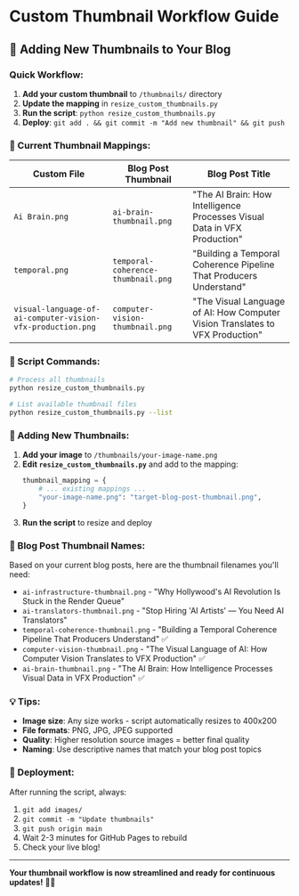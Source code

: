 # Custom Thumbnail Workflow Guide

## 🎨 Adding New Thumbnails to Your Blog

### Quick Workflow:
1. **Add your custom thumbnail** to `/thumbnails/` directory
2. **Update the mapping** in `resize_custom_thumbnails.py`
3. **Run the script**: `python resize_custom_thumbnails.py`
4. **Deploy**: `git add . && git commit -m "Add new thumbnail" && git push`

### 📁 Current Thumbnail Mappings:

| Custom File | Blog Post Thumbnail | Blog Post Title |
|-------------|-------------------|-----------------|
| `Ai Brain.png` | `ai-brain-thumbnail.png` | "The AI Brain: How Intelligence Processes Visual Data in VFX Production" |
| `temporal.png` | `temporal-coherence-thumbnail.png` | "Building a Temporal Coherence Pipeline That Producers Understand" |
| `visual-language-of-ai-computer-vision-vfx-production.png` | `computer-vision-thumbnail.png` | "The Visual Language of AI: How Computer Vision Translates to VFX Production" |

### 🔧 Script Commands:

```bash
# Process all thumbnails
python resize_custom_thumbnails.py

# List available thumbnail files
python resize_custom_thumbnails.py --list
```

### 📝 Adding New Thumbnails:

1. **Add your image** to `/thumbnails/your-image-name.png`
2. **Edit `resize_custom_thumbnails.py`** and add to the mapping:
   ```python
   thumbnail_mapping = {
       # ... existing mappings ...
       "your-image-name.png": "target-blog-post-thumbnail.png",
   }
   ```
3. **Run the script** to resize and deploy

### 🎯 Blog Post Thumbnail Names:

Based on your current blog posts, here are the thumbnail filenames you'll need:

- `ai-infrastructure-thumbnail.png` - "Why Hollywood's AI Revolution Is Stuck in the Render Queue"
- `ai-translators-thumbnail.png` - "Stop Hiring 'AI Artists' — You Need AI Translators"
- `temporal-coherence-thumbnail.png` - "Building a Temporal Coherence Pipeline That Producers Understand" ✅
- `computer-vision-thumbnail.png` - "The Visual Language of AI: How Computer Vision Translates to VFX Production" ✅
- `ai-brain-thumbnail.png` - "The AI Brain: How Intelligence Processes Visual Data in VFX Production" ✅

### 💡 Tips:

- **Image size**: Any size works - script automatically resizes to 400x200
- **File formats**: PNG, JPG, JPEG supported
- **Quality**: Higher resolution source images = better final quality
- **Naming**: Use descriptive names that match your blog post topics

### 🚀 Deployment:

After running the script, always:
1. `git add images/`
2. `git commit -m "Update thumbnails"`
3. `git push origin main`
4. Wait 2-3 minutes for GitHub Pages to rebuild
5. Check your live blog!

---

**Your thumbnail workflow is now streamlined and ready for continuous updates!** 🎨✨

